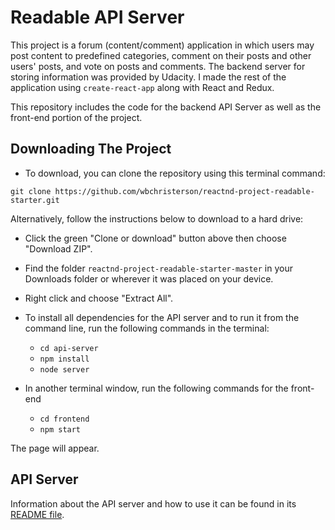 # Readable API Server

This project is a forum (content/comment) application in which users may post content to predefined categories, comment on their posts and other users' posts, and vote on posts and comments. The backend server for storing information was provided by Udacity. I made the rest of the application using `create-react-app` along with React and Redux.

This repository includes the code for the backend API Server as well as the front-end portion of the project.

## Downloading The Project

* To download, you can clone the repository using this terminal command:
```
git clone https://github.com/wbchristerson/reactnd-project-readable-starter.git
```

Alternatively, follow the instructions below to download to a hard drive:
* Click the green "Clone or download" button above then choose "Download ZIP".
* Find the folder `reactnd-project-readable-starter-master` in your Downloads folder or wherever it was placed on your device.
* Right click and choose "Extract All".

* To install all dependencies for the API server and to run it from the command line, run the following commands in the terminal:
    - `cd api-server`
    - `npm install`
    - `node server`
* In another terminal window, run the following commands for the front-end
    - `cd frontend`
    - `npm start`

The page will appear.

## API Server

Information about the API server and how to use it can be found in its [README file](api-server/README.md).
